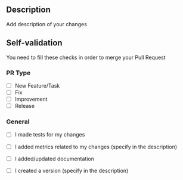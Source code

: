 ## Description  	
Add description of your changes

## Self-validation  	 

You need to fill these checks in order to merge your Pull Request 

### PR Type
- [ ] New Feature/Task
- [ ] Fix
- [ ] Improvement
- [ ] Release
  
### General
- [ ] I made tests for my changes
- [ ] I added metrics related to my changes (specify in the description)
- [ ] I added/updated documentation
- [ ] I created a version (specify in the description)	


